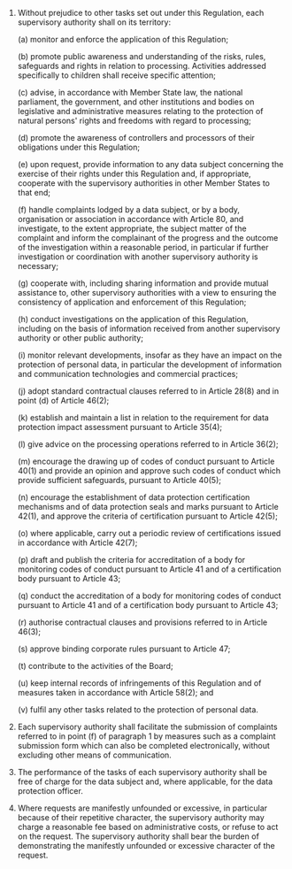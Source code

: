 1. Without prejudice to other tasks set out under this Regulation, each supervisory authority shall on its territory:

    (a) monitor and enforce the application of this Regulation;

    (b) promote public awareness and understanding of the risks, rules, safeguards and rights in relation to processing. Activities addressed specifically to children shall receive specific attention;

    &#40;c) advise, in accordance with Member State law, the national parliament, the government, and other institutions and bodies on legislative and administrative measures relating to the protection of natural persons' rights and freedoms with regard to processing;

    (d) promote the awareness of controllers and processors of their obligations under this Regulation;

    (e) upon request, provide information to any data subject concerning the exercise of their rights under this Regulation and, if appropriate, cooperate with the supervisory authorities in other Member States to that end;

    (f) handle complaints lodged by a data subject, or by a body, organisation or association in accordance with Article 80, and investigate, to the extent appropriate, the subject matter of the complaint and inform the complainant of the progress and the outcome of the investigation within a reasonable period, in particular if further investigation or coordination with another supervisory authority is necessary;

    (g) cooperate with, including sharing information and provide mutual assistance to, other supervisory authorities with a view to ensuring the consistency of application and enforcement of this Regulation;

    (h) conduct investigations on the application of this Regulation, including on the basis of information received from another supervisory authority or other public authority;

    (i) monitor relevant developments, insofar as they have an impact on the protection of personal data, in particular the development of information and communication technologies and commercial practices;

    (j) adopt standard contractual clauses referred to in Article 28(8) and in point (d) of Article 46(2);

    (k) establish and maintain a list in relation to the requirement for data protection impact assessment pursuant to Article 35(4);

    (l) give advice on the processing operations referred to in Article 36(2);

    (m) encourage the drawing up of codes of conduct pursuant to Article 40(1) and provide an opinion and approve such codes of conduct which provide sufficient safeguards, pursuant to Article 40(5);

    (n) encourage the establishment of data protection certification mechanisms and of data protection seals and marks pursuant to Article 42(1), and approve the criteria of certification pursuant to Article 42(5);

    (o) where applicable, carry out a periodic review of certifications issued in accordance with Article 42(7);

    (p) draft and publish the criteria for accreditation of a body for monitoring codes of conduct pursuant to Article 41 and of a certification body pursuant to Article 43;

    (q) conduct the accreditation of a body for monitoring codes of conduct pursuant to Article 41 and of a certification body pursuant to Article 43;

    &#40;r) authorise contractual clauses and provisions referred to in Article 46(3);

    (s) approve binding corporate rules pursuant to Article 47;

    (t) contribute to the activities of the Board;

    (u) keep internal records of infringements of this Regulation and of measures taken in accordance with Article 58(2); and

    (v) fulfil any other tasks related to the protection of personal data.

2. Each supervisory authority shall facilitate the submission of complaints referred to in point (f) of paragraph 1 by measures such as a complaint submission form which can also be completed electronically, without excluding other means of communication.

3. The performance of the tasks of each supervisory authority shall be free of charge for the data subject and, where applicable, for the data protection officer.

4. Where requests are manifestly unfounded or excessive, in particular because of their repetitive character, the supervisory authority may charge a reasonable fee based on administrative costs, or refuse to act on the request. The supervisory authority shall bear the burden of demonstrating the manifestly unfounded or excessive character of the request.
